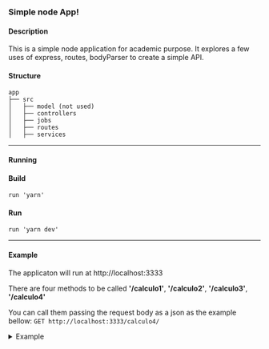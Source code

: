 ### Simple node App!

#### Description

This is a simple node application for academic purpose. It explores a few uses of express, routes, bodyParser to create a simple API.

#### Structure
```
app
├── src
│   ├── model (not used)
│   ├── controllers
│   ├── jobs
│   ├── routes
│   ├── services
```
------

#### Running

#### Build 

`run 'yarn'`

#### Run

`run 'yarn dev'`

------
#### Example
The applicaton will run at http://localhost:3333

There are four methods to be called **'/calculo1'**, **'/calculo2'**, **'/calculo3'**, **'/calculo4'**

You can call them passing the request body as a json as the example bellow:
```GET http://localhost:3333/calculo4/```

<details><summary>Example</summary>
<p>

```json
{
	"numero": 2,
	"numero2": 1,
	"numero1": 1,
	"numeroos": [1, 2, 3,4 ,5],
	"casas": [
		{
			"numero": 1,
			"rua": "teste 1"
		},
		{
			"numero": 2,
			"rua": "teste 2"
		},
		{
			"numero": 3,
			"rua": "teste 3"
		}
	]
}
```

</p>
</details>
